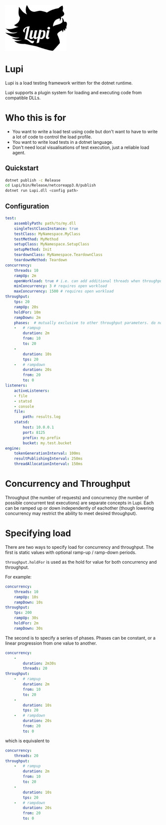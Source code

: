 <img
    alt="Lupi"
    src="https://github.com/joshuagenders/lupi/blob/master/Logo.png"
    width="200"
/>

# Lupi
Lupi is a load testing framework written for the dotnet runtime.

Lupi supports a plugin system for loading and executing code from compatible DLLs.

# Who this is for
* You want to write a load test using code but don't want to have to write a lot of code to control the load profile.
* You want to write load tests in a dotnet language.
* Don't need local visualisations of test execution, just a reliable load agent.

## Quickstart
```bash
dotnet publish -c Release
cd Lupi/bin/Release/netcoreapp3.0/publish
dotnet run Lupi.dll <config path>
```

## Configuration
```yaml
test:
    assemblyPath: path/to/my.dll
    singleTestClassInstance: true
    testClass: MyNamespace.MyClass
    testMethod: MyMethod
    setupClass: MyNamespace.SetupClass
    setupMethod: Init
    teardownClass: MyNamespace.TeardownClass
    teardownMethod: Teardown
concurrency:
    threads: 10 
    rampUp: 2m
    openWorkload: true # i.e. can add additional threads when throughput is not met
    minConcurrency: 3 # requires open workload
    maxConcurrency: 1500 # requires open workload
throughput:
    tps: 20
    rampUp: 20s
    holdFor: 10m
    rampDown: 2m
    phases:  # mutually exclusive to other throughput parameters. do not provide both phases AND tps, rampUp, holdFor or rampDown
    -   # rampup
        duration: 2m
        from: 10
        to: 20
    -
        duration: 10s
        tps: 20
    -   # rampdown
        duration: 20s
        from: 20
        to: 0
listeners:
    activeListeners:
    - file
    - statsd
    - console
    file:
        path: results.log
    statsd:
        host: 10.0.0.1
        port: 8125
        prefix: my.prefix
        bucket: my.test.bucket
engine:
    tokenGenerationInterval: 100ms
    resultPublishingInterval: 250ms
    threadAllocationInterval: 150ms
```

# Concurrency and Throughput
Throughput (the number of requests) and concurrency (the number of possible concurrent test executions) are separate concepts in Lupi. Each can be ramped up or down independently of eachother (though lowering concurrency may restrict the ability to meet desired throughput).

# Specifying load
There are two ways to specify load for concurrency and throughput. The first is static values with optional ramp-up / ramp-down periods. 

`throughput.holdFor` is used as the hold for value for both concurrency and throughput.

For example:
```yaml
concurrency:
    threads: 10
    rampUp: 10s
    rampDown: 10s
throughput:
    tps: 200
    rampUp: 30s
    holdFor: 2m
    rampDown: 30s
```

The second is to specify a series of phases. Phases can be constant, or a linear progression from one value to another.
```yaml
concurrency:
    -
        duration: 2m30s
        threads: 20
throughput:
    -   # rampup
        duration: 2m
        from: 10
        to: 20
    -
        duration: 10s
        tps: 20
    -   # rampdown
        duration: 20s
        from: 20
        to: 0
```

which is equivalent to

```yaml
concurrency:
    threads: 20
throughput:
    -   # rampup
        duration: 2m
        from: 10
        to: 20
    -
        duration: 10s
        tps: 20
    -   # rampdown
        duration: 20s
        from: 20
        to: 0
```
